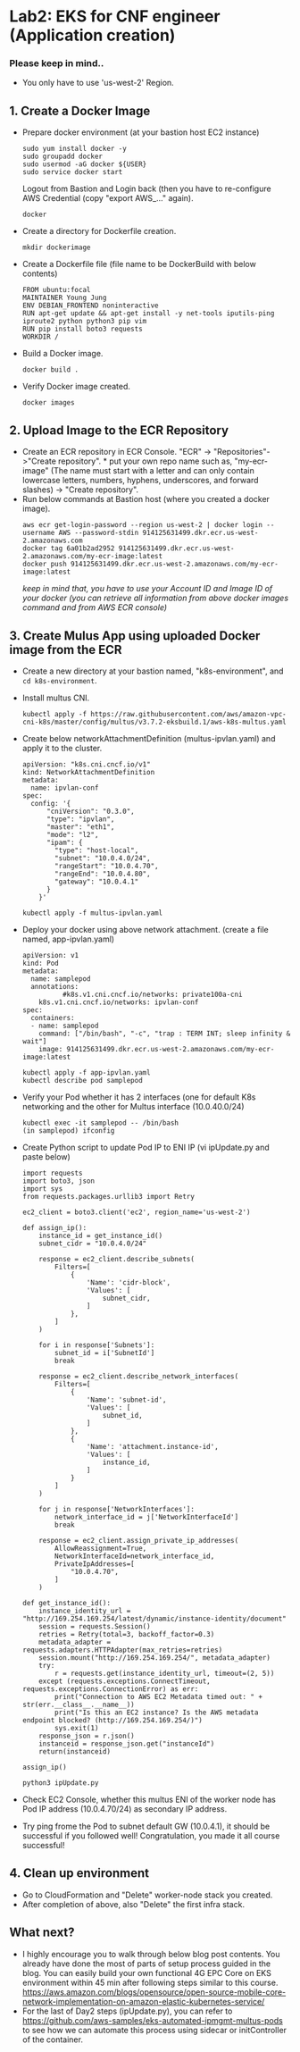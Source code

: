 # Lab2: EKS for CNF engineer (Application creation)

### Please keep in mind..
* You only have to use 'us-west-2' Region.

## 1. Create a Docker Image 
* Prepare docker environment (at your bastion host EC2 instance)
  ````
  sudo yum install docker -y
  sudo groupadd docker
  sudo usermod -aG docker ${USER}
  sudo service docker start
  ````
  Logout from Bastion and Login back (then you have to re-configure AWS Credential (copy "export AWS_..." again). 
  ````
  docker
  ````
* Create a directory for Dockerfile creation.
  ````
  mkdir dockerimage
  ````
* Create a Dockerfile file (file name to be DockerBuild with below contents)
  ````
  FROM ubuntu:focal
  MAINTAINER Young Jung
  ENV DEBIAN_FRONTEND noninteractive
  RUN apt-get update && apt-get install -y net-tools iputils-ping iproute2 python python3 pip vim
  RUN pip install boto3 requests
  WORKDIR /
  ````
* Build a Docker image.
  ```` 
  docker build .
  ````
* Verify Docker image created.
  ````
  docker images 
  ````
  
## 2. Upload Image to the ECR Repository
* Create an ECR repository in ECR Console. "ECR" -> "Repositories"->"Create repository".
      * put your own repo name such as, "my-ecr-image" (The name must start with a letter and can only contain lowercase letters, numbers, hyphens, underscores, and forward slashes) -> "Create repository".
* Run below commands at Bastion host (where you created a docker image). 
  ````
  aws ecr get-login-password --region us-west-2 | docker login --username AWS --password-stdin 914125631499.dkr.ecr.us-west-2.amazonaws.com
  docker tag 6a01b2ad2952 914125631499.dkr.ecr.us-west-2.amazonaws.com/my-ecr-image:latest
  docker push 914125631499.dkr.ecr.us-west-2.amazonaws.com/my-ecr-image:latest
  ````
  *keep in mind that, you have to use your Account ID and Image ID of your docker (you can retrieve all information from above docker images command and from AWS ECR console)*

## 3. Create Mulus App using uploaded Docker image from the ECR
* Create a new directory at your bastion named, "k8s-environment", and `cd k8s-environment`.
* Install multus CNI.
  ````
  kubectl apply -f https://raw.githubusercontent.com/aws/amazon-vpc-cni-k8s/master/config/multus/v3.7.2-eksbuild.1/aws-k8s-multus.yaml
  ````

* Create below networkAttachmentDefinition (multus-ipvlan.yaml) and apply it to the cluster.

  ````
  apiVersion: "k8s.cni.cncf.io/v1"
  kind: NetworkAttachmentDefinition
  metadata:
    name: ipvlan-conf
  spec:
    config: '{
        "cniVersion": "0.3.0",
        "type": "ipvlan",
        "master": "eth1",
        "mode": "l2",
        "ipam": {
          "type": "host-local",
          "subnet": "10.0.4.0/24",
          "rangeStart": "10.0.4.70",
          "rangeEnd": "10.0.4.80",
          "gateway": "10.0.4.1"
        }
      }'
  ````

  ````
  kubectl apply -f multus-ipvlan.yaml
  ````

* Deploy your docker using above network attachment. (create a file named, app-ipvlan.yaml)
  ````
  apiVersion: v1
  kind: Pod
  metadata:
    name: samplepod
    annotations:
            #k8s.v1.cni.cncf.io/networks: private100a-cni
      k8s.v1.cni.cncf.io/networks: ipvlan-conf
  spec:
    containers:
    - name: samplepod
      command: ["/bin/bash", "-c", "trap : TERM INT; sleep infinity & wait"]
      image: 914125631499.dkr.ecr.us-west-2.amazonaws.com/my-ecr-image:latest
  ````

  ````
  kubectl apply -f app-ipvlan.yaml
  kubectl describe pod samplepod
  ````
* Verify your Pod whether it has 2 interfaces (one for default K8s networking and the other for Multus interface (10.0.40.0/24)
  ````
  kubectl exec -it samplepod -- /bin/bash
  (in samplepod) ifconfig
  ````  
* Create Python script to update Pod IP to ENI IP (vi ipUpdate.py and paste below)
  ````
  import requests
  import boto3, json
  import sys
  from requests.packages.urllib3 import Retry

  ec2_client = boto3.client('ec2', region_name='us-west-2')

  def assign_ip():
      instance_id = get_instance_id()
      subnet_cidr = "10.0.4.0/24"

      response = ec2_client.describe_subnets(
          Filters=[
              {
                  'Name': 'cidr-block',
                  'Values': [
                      subnet_cidr,
                  ]
              },
          ]
      )

      for i in response['Subnets']:
          subnet_id = i['SubnetId']
          break

      response = ec2_client.describe_network_interfaces(
          Filters=[
              {
                  'Name': 'subnet-id',
                  'Values': [
                      subnet_id,
                  ]
              },
              {
                  'Name': 'attachment.instance-id',
                  'Values': [
                      instance_id,
                  ]
              }
          ]
      )

      for j in response['NetworkInterfaces']:
          network_interface_id = j['NetworkInterfaceId']
          break

      response = ec2_client.assign_private_ip_addresses(
          AllowReassignment=True,
          NetworkInterfaceId=network_interface_id,
          PrivateIpAddresses=[
              "10.0.4.70",
          ]
      )

  def get_instance_id():
      instance_identity_url = "http://169.254.169.254/latest/dynamic/instance-identity/document"
      session = requests.Session()
      retries = Retry(total=3, backoff_factor=0.3)
      metadata_adapter = requests.adapters.HTTPAdapter(max_retries=retries)
      session.mount("http://169.254.169.254/", metadata_adapter)
      try:
          r = requests.get(instance_identity_url, timeout=(2, 5))
      except (requests.exceptions.ConnectTimeout, requests.exceptions.ConnectionError) as err:
          print("Connection to AWS EC2 Metadata timed out: " + str(err.__class__.__name__))
          print("Is this an EC2 instance? Is the AWS metadata endpoint blocked? (http://169.254.169.254/)")
          sys.exit(1)
      response_json = r.json()
      instanceid = response_json.get("instanceId")
      return(instanceid)

  assign_ip()
  ````
  ````
  python3 ipUpdate.py
  ````
* Check EC2 Console, whether this multus ENI of the worker node has Pod IP address (10.0.4.70/24) as secondary IP address.  
* Try ping frome the Pod to subnet default GW (10.0.4.1), it should be successful if you followed well! Congratulation, you made it all course successful!
  

## 4. Clean up environment
* Go to CloudFormation and "Delete" worker-node stack you created. 
* After completion of above, also "Delete" the first infra stack. 

## What next? 
* I highly encourage you to walk through below blog post contents. You already have done the most of parts of setup process guided in the blog. You can easily build your own functional 4G EPC Core on EKS environment within 45 min after following steps similar to this course. https://aws.amazon.com/blogs/opensource/open-source-mobile-core-network-implementation-on-amazon-elastic-kubernetes-service/
* For the last of Day2 steps (ipUpdate.py), you can refer to https://github.com/aws-samples/eks-automated-ipmgmt-multus-pods to see how we can automate this process using sidecar or initController of the container. 


